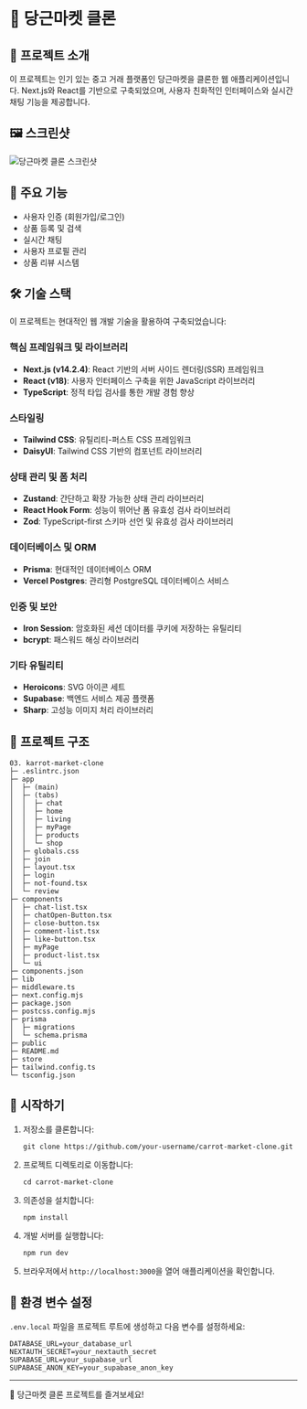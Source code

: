 # 🥕 당근마켓 클론

## 📖 프로젝트 소개

이 프로젝트는 인기 있는 중고 거래 플랫폼인 당근마켓을 클론한 웹 애플리케이션입니다. Next.js와 React를 기반으로 구축되었으며, 사용자 친화적인 인터페이스와 실시간 채팅 기능을 제공합니다.

## 🖼 스크린샷

![당근마켓 클론 스크린샷](https://github.com/user-attachments/assets/1cd10e1f-026f-4612-b3f9-2d3472e6b69a)

## 🚀 주요 기능

- 사용자 인증 (회원가입/로그인)
- 상품 등록 및 검색
- 실시간 채팅
- 사용자 프로필 관리
- 상품 리뷰 시스템

## 🛠 기술 스택

이 프로젝트는 현대적인 웹 개발 기술을 활용하여 구축되었습니다:

### 핵심 프레임워크 및 라이브러리
- **Next.js (v14.2.4)**: React 기반의 서버 사이드 렌더링(SSR) 프레임워크
- **React (v18)**: 사용자 인터페이스 구축을 위한 JavaScript 라이브러리
- **TypeScript**: 정적 타입 검사를 통한 개발 경험 향상

### 스타일링
- **Tailwind CSS**: 유틸리티-퍼스트 CSS 프레임워크
- **DaisyUI**: Tailwind CSS 기반의 컴포넌트 라이브러리

### 상태 관리 및 폼 처리
- **Zustand**: 간단하고 확장 가능한 상태 관리 라이브러리
- **React Hook Form**: 성능이 뛰어난 폼 유효성 검사 라이브러리
- **Zod**: TypeScript-first 스키마 선언 및 유효성 검사 라이브러리

### 데이터베이스 및 ORM
- **Prisma**: 현대적인 데이터베이스 ORM
- **Vercel Postgres**: 관리형 PostgreSQL 데이터베이스 서비스

### 인증 및 보안
- **Iron Session**: 암호화된 세션 데이터를 쿠키에 저장하는 유틸리티
- **bcrypt**: 패스워드 해싱 라이브러리

### 기타 유틸리티
- **Heroicons**: SVG 아이콘 세트
- **Supabase**: 백엔드 서비스 제공 플랫폼
- **Sharp**: 고성능 이미지 처리 라이브러리

## 📁 프로젝트 구조

```
03. karrot-market-clone
├─ .eslintrc.json
├─ app
│  ├─ (main)
│  ├─ (tabs)
│  │  ├─ chat
│  │  ├─ home
│  │  ├─ living
│  │  ├─ myPage
│  │  ├─ products
│  │  └─ shop
│  ├─ globals.css
│  ├─ join
│  ├─ layout.tsx
│  ├─ login
│  ├─ not-found.tsx
│  └─ review
├─ components
│  ├─ chat-list.tsx
│  ├─ chatOpen-Button.tsx
│  ├─ close-button.tsx
│  ├─ comment-list.tsx
│  ├─ like-button.tsx
│  ├─ myPage
│  ├─ product-list.tsx
│  └─ ui
├─ components.json
├─ lib
├─ middleware.ts
├─ next.config.mjs
├─ package.json
├─ postcss.config.mjs
├─ prisma
│  ├─ migrations
│  └─ schema.prisma
├─ public
├─ README.md
├─ store
├─ tailwind.config.ts
└─ tsconfig.json
```

## 🚀 시작하기

1. 저장소를 클론합니다:
   ```
   git clone https://github.com/your-username/carrot-market-clone.git
   ```

2. 프로젝트 디렉토리로 이동합니다:
   ```
   cd carrot-market-clone
   ```

3. 의존성을 설치합니다:
   ```
   npm install
   ```

4. 개발 서버를 실행합니다:
   ```
   npm run dev
   ```

5. 브라우저에서 `http://localhost:3000`을 열어 애플리케이션을 확인합니다.

## 📝 환경 변수 설정

`.env.local` 파일을 프로젝트 루트에 생성하고 다음 변수를 설정하세요:

```
DATABASE_URL=your_database_url
NEXTAUTH_SECRET=your_nextauth_secret
SUPABASE_URL=your_supabase_url
SUPABASE_ANON_KEY=your_supabase_anon_key
```

---

🥕 당근마켓 클론 프로젝트를 즐겨보세요!
